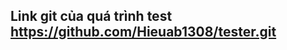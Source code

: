 ## Link git của quá trình test [https://github.com/Hieuab1308/tester.git ](https://github.com/Egodz93/ego_tester.git)
